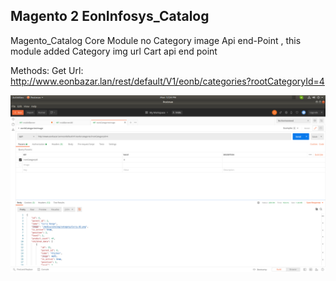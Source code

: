 
## Magento 2 EonInfosys_Catalog



Magento_Catalog Core Module no Category image Api end-Point , this module added Category img url Cart api end point



Methods: Get
Url: http://www.eonbazar.lan/rest/default/V1/eonb/categories?rootCategoryId=4

![](doc/categoryImgApi.png)

